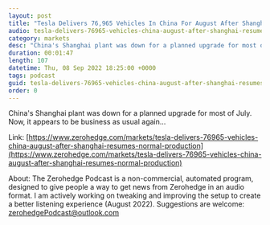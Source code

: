 ```yaml
---
layout: post
title: "Tesla Delivers 76,965 Vehicles In China For August After Shanghai Resumes Normal Production"
audio: tesla-delivers-76965-vehicles-china-august-after-shanghai-resumes-normal-production-0
category: markets
desc: "China's Shanghai plant was down for a planned upgrade for most of July. Now, it appears to be business as usual again..."
duration: 00:01:47
length: 107
datetime: Thu, 08 Sep 2022 18:25:00 +0000
tags: podcast
guid: tesla-delivers-76965-vehicles-china-august-after-shanghai-resumes-normal-production-0
order: 0
---
```

China's Shanghai plant was down for a planned upgrade for most of July. Now, it appears to be business as usual again...

Link: [https://www.zerohedge.com/markets/tesla-delivers-76965-vehicles-china-august-after-shanghai-resumes-normal-production](https://www.zerohedge.com/markets/tesla-delivers-76965-vehicles-china-august-after-shanghai-resumes-normal-production)

About: The Zerohedge Podcast is a non-commercial, automated program, designed to give people a way to get news from Zerohedge in an audio format.  I am actively working on tweaking and improving the setup to create a better listening experience (August 2022).  Suggestions are welcome: [zerohedgePodcast@outlook.com](mailto:zerohedgePodcast@outlook.com)